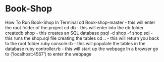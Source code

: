 # Book-Shop
How To Run Book-Shop In Terminal
cd Book-shop-master - this will enter the root folder of the project
cd db - this will enter into the db folder
createdb shop - this creates an SQL database
psql -d shop -f shop.sql - this runs the shop.sql file creating the tables
cd .. - this will return you back to the root folder
ruby console.rb - this will populate the tables in the database
ruby controller.rb - this will start up the webpage
In a browser go to ('localhost:4567') to enter the webpage
